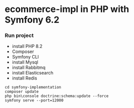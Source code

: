 # ecommerce-impl in PHP with Symfony 6.2

### Run project

* install PHP 8.2
* Composer
* Symfony CLI
* install Mysql
* install Rabbitmq
* install Elasticsearch
* install Redis


```
cd symfony-implementation
composer update
php bin\console doctrine:schema:update --force
symfony serve --port=12000
```

